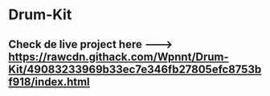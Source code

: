 # Drum-Kit

## Check de live project here --->  https://rawcdn.githack.com/Wpnnt/Drum-Kit/49083233969b33ec7e346fb27805efc8753bf918/index.html
